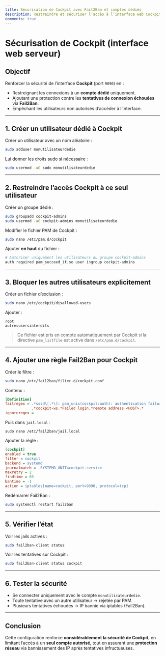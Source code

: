 ```yaml
---
title: Sécurisation de Cockpit avec Fail2Ban et comptes dédiés
description: Restreindre et sécuriser l’accès à l’interface web Cockpit via Fail2Ban, PAM et un compte système dédié.
comments: true
---
```


# Sécurisation de Cockpit (interface web serveur)

## Objectif

Renforcer la sécurité de l’interface **Cockpit** (port `9090`) en :

- Restreignant les connexions à un **compte dédié** uniquement.
- Ajoutant une protection contre les **tentatives de connexion échouées** via **Fail2Ban**.
- Empêchant les utilisateurs non autorisés d’accéder à l’interface.

---

## 1. Créer un utilisateur dédié à Cockpit

Créer un utilisateur avec un nom aléatoire :

```bash
sudo adduser monutilisateurdedie
```

Lui donner les droits sudo si nécessaire :

```bash
sudo usermod -aG sudo monutilisateurdedie
```

---

## 2. Restreindre l’accès Cockpit à ce seul utilisateur

Créer un groupe dédié :

```bash
sudo groupadd cockpit-admins
sudo usermod -aG cockpit-admins monutilisateurdedie
```

Modifier le fichier PAM de Cockpit :

```bash
sudo nano /etc/pam.d/cockpit
```

Ajouter **en haut** du fichier :

```bash
# Autoriser uniquement les utilisateurs du groupe cockpit-admins
auth required pam_succeed_if.so user ingroup cockpit-admins
```

---

## 3. Bloquer les autres utilisateurs explicitement

Créer un fichier d’exclusion :

```bash
sudo nano /etc/cockpit/disallowed-users
```

Ajouter :

```
root
autresusersinterdits
```

> Ce fichier est pris en compte automatiquement par Cockpit si la directive `pam_listfile` est active dans `/etc/pam.d/cockpit`.

---

## 4. Ajouter une règle Fail2Ban pour Cockpit

Créer le filtre :

```bash
sudo nano /etc/fail2ban/filter.d/cockpit.conf
```

Contenu :

```ini
[Definition]
failregex = .*sssd\[.*\]: pam_unix(cockpit:auth): authentication failure;.*rhost=<HOST>
            .*cockpit-ws.*Failed login.*remote address <HOST>.*
ignoreregex =
```

Puis dans `jail.local` : 

```shell
sudo nano /etc/fail2ban/jail.local
```

Ajouter la règle :

```ini
[cockpit]
enabled = true
filter = cockpit
backend = systemd
journalmatch = _SYSTEMD_UNIT=cockpit.service
maxretry = 2
findtime = 60 
bantime = -1
action = iptables[name=cockpit, port=9090, protocol=tcp]
```

Redémarrer Fail2Ban :

```bash
sudo systemctl restart fail2ban
```

---

## 5. Vérifier l’état

Voir les jails actives :

```bash
sudo fail2ban-client status
```

Voir les tentatives sur Cockpit :

```bash
sudo fail2ban-client status cockpit
```

---

## 6. Tester la sécurité

- Se connecter uniquement avec le compte `monutilisateurdedie`.
- Toute tentative avec un autre utilisateur → rejetée par PAM.
- Plusieurs tentatives échouées → IP bannie via iptables (Fail2Ban).

---

## Conclusion

Cette configuration renforce **considérablement la sécurité de Cockpit**, en limitant l’accès à un **seul compte autorisé**, tout en assurant une **protection réseau** via bannissement des IP après tentatives infructueuses.
